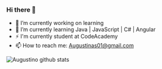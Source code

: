 ### Hi there 👋
- 🔭 I’m currently working on learning
- 🌱 I’m currently learning Java | JavaScript | C# | Angular
- ⚡ I'm currently student at CodeAcademy
- 📫 How to reach me: Augustinas01@gmail.com

![Augustino github stats](https://github-readme-stats.vercel.app/api/?username=augustinas01&show_icons=true&title_color=fff&icon_color=79ff97&text_color=9f9f9f&bg_color=151515)

